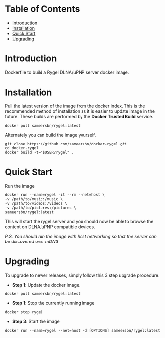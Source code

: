 # Table of Contents
- [Introduction](#introduction)
- [Installation](#installation)
- [Quick Start](#quick-start)
- [Upgrading](#upgrading)

# Introduction
Dockerfile to build a Rygel DLNA/uPNP server docker image.

# Installation

Pull the latest version of the image from the docker index. This is the recommended method of installation as it is easier to update image in the future. These builds are performed by the **Docker Trusted Build** service.

```
docker pull sameersbn/rygel:latest
```

Alternately you can build the image yourself.

```
git clone https://github.com/sameersbn/docker-rygel.git
cd docker-rygel
docker build -t="$USER/rygel" .
```

# Quick Start
Run the image

```
docker run --name=rygel -it --rm --net=host \
-v /path/to/music:/music \
-v /path/to/videos:/videos \
-v /path/to/pictures:/pictures \
sameersbn/rygel:latest
```

This will start the rygel server and you should now be able to browse the content on DLNA/uPNP compatible devices.

*P.S. You should run the image with host networking so that the server can be discovered over mDNS*

# Upgrading
To upgrade to newer releases, simply follow this 3 step upgrade procedure.

- **Step 1**: Update the docker image.

```
docker pull sameersbn/rygel:latest
```

- **Step 1**: Stop the currently running image

```
docker stop rygel
```

- **Step 3**: Start the image

```
docker run --name=rygel --net=host -d [OPTIONS] sameersbn/rygel:latest
```
